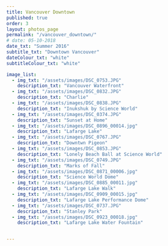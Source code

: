 ```yaml
---
title: Vancouver Downtown 
published: true
order: 3
layout: photos_page
permalink: "/vancouver_downtown/"
# date: 05-10-2018
date_txt: "Summer 2016"
subtitle_txt: "Downtown Vancouver"
dateColour_txt: "white"
subtitleColour_txt: "white"

image_list:
  - img_txt: "/assets/images/DSC_0753.JPG"
    description_txt: "Vancouver Waterfront"
  - img_txt: "/assets/images/DSC_0832.JPG"
    description_txt: "Charlie"
  - img_txt: "/assets/images/DSC_0838.JPG"
    description_txt: "Inukshuk by Science World"
  - img_txt: "/assets/images/DSC_0374.JPG"
    description_txt: "Sunset at Home"
  - img_txt: "/assets/images/DSC_0896_00014.jpg"
    description_txt: "Lafarge Lake"
  - img_txt: "/assets/images/DSC_0767.JPG"
    description_txt: "Downtwn Pigeon"
  - img_txt: "/assets/images/DSC_0853.JPG"
    description_txt: "Lonely Beach Ball at Science World"
  - img_txt: "/assets/images/DSC_0749.JPG"
    description_txt: "Marks of Fall"
  - img_txt: "/assets/images/DSC_0871_00006.jpg"
    description_txt: "Science World Dome"
  - img_txt: "/assets/images/DSC_0885_00011.jpg"
    description_txt: "Lafarge Lake Walk"
  - img_txt: "/assets/images/DSC_0909_00015.jpg"
    description_txt: "Lafarge Lake Performance Dome"
  - img_txt: "/assets/images/DSC_0737.JPG"
    description_txt: "Stanley Park"
  - img_txt: "/assets/images/DSC_0923_00018.jpg"
    description_txt: "Lafarge Lake Water Fountain"


---
```

